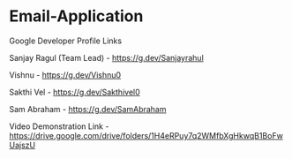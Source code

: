 # Email-Application

Google Developer Profile Links

Sanjay Ragul (Team Lead) - https://g.dev/Sanjayrahul

Vishnu - https://g.dev/Vishnu0

Sakthi Vel - https://g.dev/Sakthivel0

Sam Abraham - https://g.dev/SamAbraham

Video Demonstration Link - https://drive.google.com/drive/folders/1H4eRPuy7q2WMfbXgHkwqB1BoFwUajszU
